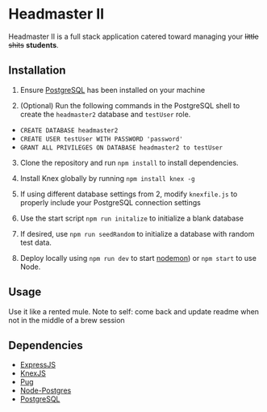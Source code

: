 # Headmaster II

Headmaster II is a full stack application catered toward managing your ~~little shits~~ **students**.

## Installation

1. Ensure [PostgreSQL](https://www.postgresql.org/) has been installed on your machine

2. (Optional) Run the following commands in the PostgreSQL shell to create the `headmaster2` database and `testUser` role.
 
* `CREATE DATABASE headmaster2`
* `CREATE USER testUser WITH PASSWORD 'password'`
* `GRANT ALL PRIVILEGES ON DATABASE headmaster2 to testUser`
 
3. Clone the repository and run `npm install` to install dependencies.

4. Install Knex globally by running `npm install knex -g`

5. If using different database settings from 2, modify `knexfile.js` to properly include your PostgreSQL connection settings

6. Use the start script `npm run initalize` to initialize a blank database 

7. If desired, use `npm run seedRandom` to initialize a database with random test data.

8. Deploy locally using `npm run dev` to start [nodemon]()) or `npm start` to use Node.

## Usage

Use it like a rented mule. Note to self: come back and update readme when not in the middle of a brew session

## Dependencies

* [ExpressJS](https://expressjs.com/)
* [KnexJS](http://knexjs.org/)
* [Pug](https://pugjs.org/)
* [Node-Postgres](https://node-postgres.com/)
* [PostgreSQL](https://www.postgresql.org/)

